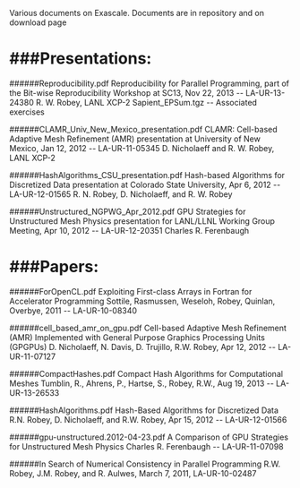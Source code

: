 Various documents on Exascale. Documents are in repository and on download page

###Presentations:
===============

######Reproducibility.pdf
Reproducibility for Parallel Programming, part of the
    Bit-wise Reproducibility Workshop at SC13,
    Nov 22, 2013 -- LA-UR-13-24380
   R. W. Robey, LANL XCP-2
   Sapient_EPSum.tgz -- Associated exercises
   
######CLAMR_Univ_New_Mexico_presentation.pdf
CLAMR: Cell-based Adaptive Mesh Refinement (AMR) presentation
    at University of New Mexico, Jan 12, 2012 -- LA-UR-11-05345
   D. Nicholaeff and R. W. Robey, LANL XCP-2

######HashAlgorithms_CSU_presentation.pdf
Hash-based Algorithms for Discretized Data presentation
    at Colorado State University, Apr 6, 2012 -- LA-UR-12-01565
   R. N. Robey, D. Nicholaeff, and R. W. Robey

######Unstructured_NGPWG_Apr_2012.pdf
GPU Strategies for Unstructured Mesh Physics presentation
    for LANL/LLNL Working Group Meeting, Apr 10, 2012 -- LA-UR-12-20351
   Charles R. Ferenbaugh


###Papers:
==============

######ForOpenCL.pdf
Exploiting First-class Arrays in Fortran for Accelerator Programming
    Sottile, Rasmussen, Weseloh, Robey, Quinlan, Overbye, 2011 -- LA-UR-10-08340
 
######cell_based_amr_on_gpu.pdf
Cell-based Adaptive Mesh Refinement (AMR) Implemented with General Purpose
    Graphics Processing Units (GPGPUs)
    D. Nicholaeff, N. Davis, D. Trujillo, R.W. Robey, Apr 12, 2012 -- LA-UR-11-07127
    
######CompactHashes.pdf
    Compact Hash Algorithms for Computational Meshes
    Tumblin, R., Ahrens, P., Hartse, S., Robey, R.W., Aug 19, 2013 -- LA-UR-13-26533

######HashAlgorithms.pdf
    Hash-Based Algorithms for Discretized Data
    R.N. Robey, D. Nicholaeff, and R.W. Robey, Apr 15, 2012 -- LA-UR-12-01566 

######gpu-unstructured.2012-04-23.pdf
A Comparison of GPU Strategies for Unstructured Mesh Physics
    Charles R. Ferenbaugh -- LA-UR-11-07098

######In Search of Numerical Consistency in Parallel Programming
   R.W. Robey, J.M. Robey, and R. Aulwes, March 7, 2011, LA-UR-10-02487

